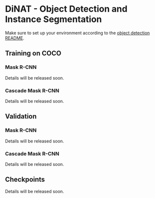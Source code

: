 # DiNAT - Object Detection and Instance Segmentation

Make sure to set up your environment according to the [object detection README](README.md).

## Training on COCO

### Mask R-CNN

Details will be released soon.

### Cascade Mask R-CNN

Details will be released soon.

## Validation
### Mask R-CNN

Details will be released soon.

### Cascade Mask R-CNN

Details will be released soon.

## Checkpoints

Details will be released soon.
